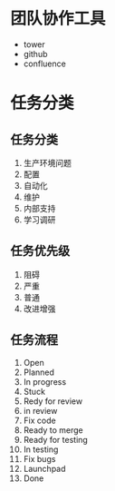 

# 团队协作工具
* tower
* github
* confluence

# 任务分类
## 任务分类
1. 生产环境问题
2. 配置
3. 自动化
4. 维护
5. 内部支持
6. 学习调研
## 任务优先级
1. 阻碍
2. 严重
3. 普通
4. 改进增强
## 任务流程
1. Open
2. Planned
3. In progress
4. Stuck
5. Redy for review
6. in review
7. Fix code
8. Ready to merge
9. Ready for testing
10. In testing
11. Fix bugs
12. Launchpad
13. Done

